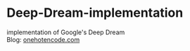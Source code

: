 # Deep-Dream-implementation
implementation of Google's Deep Dream<br>
Blog: [onehotencode.com](https://onehotencode.wordpress.com/2019/01/17/what-do-neural-networks-dream/)
